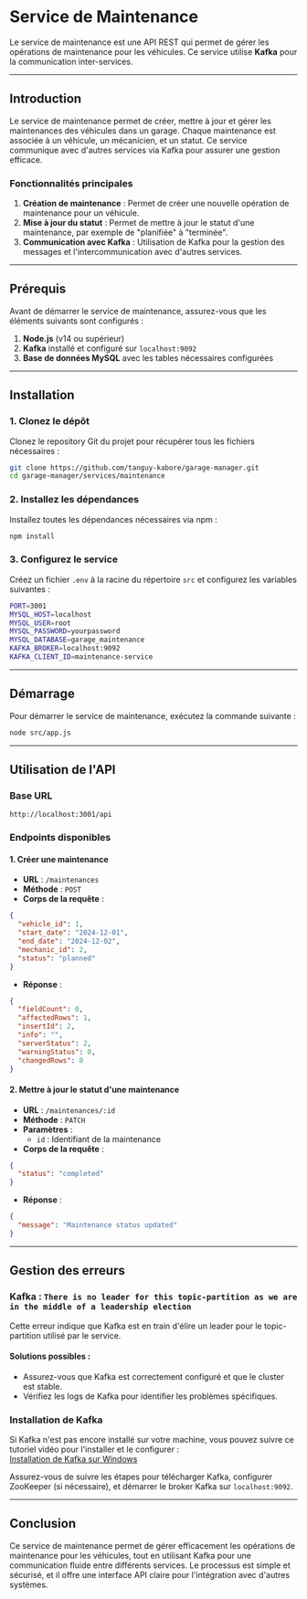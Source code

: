 # Service de Maintenance

Le service de maintenance est une API REST qui permet de gérer les opérations de maintenance pour les véhicules. Ce service utilise **Kafka** pour la communication inter-services.

---

## Introduction

Le service de maintenance permet de créer, mettre à jour et gérer les maintenances des véhicules dans un garage. Chaque maintenance est associée à un véhicule, un mécanicien, et un statut. Ce service communique avec d'autres services via Kafka pour assurer une gestion efficace.

### Fonctionnalités principales
1. **Création de maintenance** : Permet de créer une nouvelle opération de maintenance pour un véhicule.
2. **Mise à jour du statut** : Permet de mettre à jour le statut d'une maintenance, par exemple de "planifiée" à "terminée".
3. **Communication avec Kafka** : Utilisation de Kafka pour la gestion des messages et l'intercommunication avec d'autres services.

---

## Prérequis

Avant de démarrer le service de maintenance, assurez-vous que les éléments suivants sont configurés :

1. **Node.js** (v14 ou supérieur)
2. **Kafka** installé et configuré sur `localhost:9092`
3. **Base de données MySQL** avec les tables nécessaires configurées

---

## Installation

### 1. Clonez le dépôt
Clonez le repository Git du projet pour récupérer tous les fichiers nécessaires :

```bash
git clone https://github.com/tanguy-kabore/garage-manager.git
cd garage-manager/services/maintenance
```

### 2. Installez les dépendances
Installez toutes les dépendances nécessaires via npm :

```bash
npm install
```

### 3. Configurez le service
Créez un fichier `.env` à la racine du répertoire `src` et configurez les variables suivantes :

```bash
PORT=3001
MYSQL_HOST=localhost
MYSQL_USER=root
MYSQL_PASSWORD=yourpassword
MYSQL_DATABASE=garage_maintenance
KAFKA_BROKER=localhost:9092
KAFKA_CLIENT_ID=maintenance-service
```

---

## Démarrage

Pour démarrer le service de maintenance, exécutez la commande suivante :

```bash
node src/app.js
```

---

## Utilisation de l'API

### **Base URL**
```
http://localhost:3001/api
```

### **Endpoints disponibles**

#### **1. Créer une maintenance**
- **URL** : `/maintenances`
- **Méthode** : `POST`
- **Corps de la requête** :
```json
{
  "vehicle_id": 1,
  "start_date": "2024-12-01",
  "end_date": "2024-12-02",
  "mechanic_id": 2,
  "status": "planned"
}
```
- **Réponse** :
```json
{
  "fieldCount": 0,
  "affectedRows": 1,
  "insertId": 2,
  "info": "",
  "serverStatus": 2,
  "warningStatus": 0,
  "changedRows": 0
}
```

#### **2. Mettre à jour le statut d'une maintenance**
- **URL** : `/maintenances/:id`
- **Méthode** : `PATCH`
- **Paramètres** :
  - `id` : Identifiant de la maintenance
- **Corps de la requête** :
```json
{
  "status": "completed"
}
```
- **Réponse** :
```json
{
  "message": "Maintenance status updated"
}
```

---

## Gestion des erreurs

### Kafka : `There is no leader for this topic-partition as we are in the middle of a leadership election`

Cette erreur indique que Kafka est en train d'élire un leader pour le topic-partition utilisé par le service.

#### Solutions possibles :
- Assurez-vous que Kafka est correctement configuré et que le cluster est stable.
- Vérifiez les logs de Kafka pour identifier les problèmes spécifiques.

### Installation de Kafka
Si Kafka n'est pas encore installé sur votre machine, vous pouvez suivre ce tutoriel vidéo pour l'installer et le configurer :  
[Installation de Kafka sur Windows](https://www.youtube.com/watch?v=BwYFuhVhshI&ab_channel=AmpCode)

Assurez-vous de suivre les étapes pour télécharger Kafka, configurer ZooKeeper (si nécessaire), et démarrer le broker Kafka sur `localhost:9092`.

---

## Conclusion

Ce service de maintenance permet de gérer efficacement les opérations de maintenance pour les véhicules, tout en utilisant Kafka pour une communication fluide entre différents services. Le processus est simple et sécurisé, et il offre une interface API claire pour l'intégration avec d'autres systèmes.